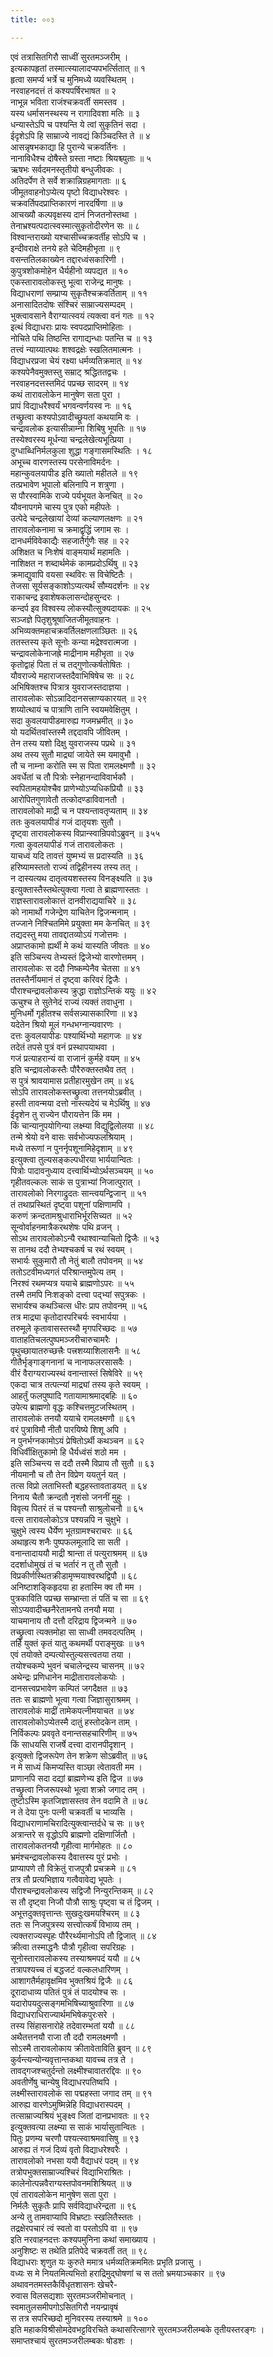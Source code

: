```yaml
---
title: ००३

---
```

एवं तत्रासितगिरौ साध्वीं सुरतमञ्जरीम् ।  
इत्यकापहृतां तस्मात्स्यालादप्यपभर्त्सितात् ॥ १  
हृत्वा समर्प्य भर्त्रे च मुनिमध्ये व्यवस्थितम् ।  
नरवाहनदत्तं तं कश्यपर्षिरभाषत ॥ २  
नाभून्न भविता राजंश्चक्रवर्ती समस्तव ।  
यस्य धर्मासनस्थस्य न रागादिवशा मतिः ॥ ३  
धन्यास्तेऽपि च पश्यन्ति ये त्वां सुकृतिनं सदा ।  
ईदृशेऽपि हि साम्राज्ये नावद्यं किञ्चिदस्ति ते ॥ ४  
आसन्नृषभकाद्या हि पुरान्ये चक्रवर्तिनः ।  
नानाविधैश्च दोषैस्ते ग्रस्ता नष्टाः श्रियश्च्युताः ॥ ५  
ऋषभः सर्वदमनस्तृतीयो बन्धुजीवकः ।  
अतिदर्पेण ते सर्वे शक्रान्निग्रहमागताः ॥ ६  
जीमूतवाहनोऽप्येत्य पृष्टो विद्याधरेश्वरः ।  
चक्रवर्तिपदप्राप्तिकारणं नारदर्षिणा ॥ ७  
आचख्यौ कल्पवृक्षस्य दानं निजतनोस्तथा ।  
तेनाभ्रश्यत्पदात्स्वस्मात्सुकृतोदीरणेन सः ॥ ८  
विश्वान्तराख्यो यश्चासीच्चक्रवर्तीह सोऽपि च ।  
इन्दीवराक्षे तनये हते चेदिमहीभृता ॥ ९  
वसन्ततिलकाख्येन तद्दारध्वंसकारिणी ।  
कुपुत्रशोकमोहेन धैर्यहीनो व्यपद्यत ॥ १०  
एकस्तारावलोकस्तु भूत्वा राजेन्द्र मानुषः ।  
विद्याधराणां सम्प्राप्य सुकृतैश्चक्रवर्तिताम् ॥ ११  
अनासादितदोषः संश्चिरं साम्राज्यसम्पदम् ।  
भुक्त्वावसाने वैराग्यात्स्वयं त्यक्त्वा वनं गतः ॥ १२  
इत्थं विद्याधराः प्रायः स्वपदप्राप्तिमोहिताः ।  
नोचिते पथि तिष्ठन्ति रागाद्यन्धाः पतन्ति च ॥ १३  
तत्त्वं न्याय्यात्पथः शश्वद्रक्षेः स्खलितमात्मनः ।  
विद्याधरप्रजा चेयं रक्ष्या धर्मव्यतिक्रमात् ॥ १४  
कश्यपेनैवमुक्तस्तु सम्राट् श्रद्धिततद्वचः ।  
नरवाहनदत्तस्तमिदं पप्रच्छ सादरम् ॥ १४  
कथं तारावलोकेन मानुषेण सता पुरा ।  
प्रापं विद्याधरैश्वर्यं भगवन्वर्णयस्व नः ॥ १६  
तच्छ्रुत्वा कश्यपोऽवादीच्छ्रूयतां कथयामि वः ।  
चन्द्रावलोक इत्यासीन्नाम्ना शिबिषु भूपतिः ॥ १७  
तस्येश्वरस्य मूर्धन्या चन्द्रलेखेत्यभूत्प्रिया ।  
दुग्धाब्धिनिर्मलकुला शुद्धा गङ्गासमस्थितिः । १८  
अभूच्च वारणस्तस्य परसेनाविमर्दनः ।  
महान्कुवलयापीड इति ख्यातो महीतले ॥ १९  
तत्प्रभावेण भूपालो बलिनापि न शत्रुणा ।  
स पौरस्वामिके राज्ये पर्यभूयत केनचित् ॥ २०  
यौवनापगमे चास्य पुत्र एको महीपतेः ।  
उत्पेदे चन्द्रलेखायां देव्यां कल्याणलक्षणः ॥ २१  
तारावलोकनामा च क्रमाद्वृद्धिं जगाम सः ।  
दानधर्मविवेकाद्यैः सहजातैर्गुणैः सह ॥ २२  
अशिक्षत च निःशेषं वाङ्मयार्थं महामतिः ।  
नाशिक्षत न शब्दार्थमेकं कामप्रदोऽर्थिषु ॥ २३  
क्रमाद्युवापि वयसा स्थविरः स विचेष्टितैः ।  
तेजसा सूर्यसङ्काशोऽप्यत्यर्थं सौम्यदर्शनः ॥ २४  
राकाचन्द्र इवाशेषकलासन्दोहसुन्दरः ।  
कन्दर्प इव विश्वस्य लोकस्यौत्सुक्यदायकः ॥ २५  
सञ्जज्ञे पितृशुश्रूषाजितजीमूतवाहनः ।  
अभिव्यक्तमहाचक्रवर्तिलक्षणलाञ्छितः ॥ २६  
ततस्तस्य कृते सूनोः कन्या मद्रेश्वरात्मजा ।  
चन्द्रावलोकेनाजह्रे माद्रीनाम महीभृता ॥ २७  
कृतोद्वाहं पिता तं च तद्गुणोत्कर्षतोषितः ।  
यौवराज्ये महाराजस्तदैवाभिषिषेच सः ॥ २८  
अभिषिक्तश्च पित्रात्र युवराजस्तदाज्ञया ।  
तारावलोकः सोऽन्नादिदानसत्त्राण्यकारयत् ॥ २९  
शय्योत्थायं च पात्राणि तानि स्वयमवेक्षितुम् ।  
सदा कुवलयापीडमारुह्य गजमभ्रमीत् ॥ ३०  
यो यदर्थितवांस्तस्मै तद्ददावपि जीवितम् ।  
तेन तस्य यशो दिक्षु युवराजस्य पप्रथे ॥ ३१  
अथ तस्य सुतौ माद्र्यां जायेते स्म यमावुभौ ।  
तौ च नाम्ना करोति स्म स पिता रामलक्ष्मणौ ॥ ३२  
अवर्धेतां च तौ पित्रोः स्नेहानन्दाविवार्भकौ ।  
स्वपितामहयोश्चैव प्राणेभ्योऽप्यधिकप्रियौ ॥ ३३  
आरोपितगुणावेतौ तत्कोदण्डाविवानतौ ।  
तारावलोको माद्री च न पश्यन्तावतृप्यताम् ॥ ३४  
ततः कुवलयापीडं गजं दातृयशः सुतौ ।  
दृष्ट्वा तारावलोकस्य विप्रान्स्वान्रिपवोऽब्रुवन् ॥ ३५५  
गत्वा कुवलयापीडं गजं तारावलोकतः ।  
याचध्वं यदि तावत्तं युष्मभ्यं स प्रदास्यति ॥ ३६  
हरिष्यामस्ततो राज्यं तद्विहीनस्य तस्य तत् ।  
न दास्यत्यथ दातृत्वयशस्तस्य विनङ्क्ष्यति ॥ ३७  
इत्युक्तास्तैस्तथेत्युक्त्वा गत्वा ते ब्राह्मणास्ततः ।  
राज्ञस्तारावलोकात्तं दानवीराद्ययाचिरे ॥ ३८  
को नामार्थो गजेन्द्रेण याचितेन द्विजन्मनाम् ।  
तज्जाने निश्चितमिमे प्रयुक्ता मम केनचित् ॥ ३९  
तद्यदस्तु मया तावद्दातव्योऽयं गजोत्तमः ।  
अप्राप्तकामो ह्यर्थी मे कथं यास्यति जीवतः ॥ ४०  
इति सञ्चिन्त्य तेभ्यस्तं द्विजेभ्यो वारणोत्तमम् ।  
तारावलोकः स ददौ निष्कम्पेनैव चेतसा ॥ ४१  
ततस्तैर्नीयमानं तं दृष्ट्वा करिवरं द्विजैः ।  
पौराश्चन्द्रावलोकस्य क्रुद्धा राज्ञोऽन्तिकं ययुः ॥ ४२  
ऊचुश्च ते सुतेनेदं राज्यं त्यक्तं तवाधुना ।  
मुनिधर्मो गृहीतश्च सर्वसन्न्यासकारिणा ॥ ४३  
यदेतेन श्रियो मूलं गन्धभग्नान्यवारणः ।  
दत्तः कुवलयापीडः पश्यार्थिभ्यो महागजः ॥ ४४  
तदेतं तपसे पुत्रं वनं प्रस्थापयाथवा ।  
गजं प्रत्याहरान्यं वा राजानं कुर्महे वयम् ॥ ४५  
इति चन्द्रावलोकस्तैः पौरैरुक्तस्तथैव तत् ।  
स पुत्रं श्रावयामास प्रतीहारमुखेन तम् ॥ ४६  
सोऽपि तारावलोकस्तच्छ्रुत्वा तत्तनयोऽब्रवीत् ।  
हस्ती तावन्मया दत्तो नास्त्यदेयं च मेऽर्थिषु ॥ ४७  
ईदृशेन तु राज्येन पौरायत्तेन किं मम ।  
किं चान्यानुपयोगिन्या लक्ष्म्या विद्युद्विलोलया ॥ ४८  
तन्मे श्रेयो वने वासः सर्वभोज्यफलश्रियाम् ।  
मध्ये तरूणां न पुनर्नृपशूनामिहेदृशाम् ॥ ४९  
इत्युक्त्वा तुल्यसङ्कल्पधीरया भार्ययान्वितः ।  
पित्रोः पादावनुध्याय दत्त्वार्थिभ्योऽर्थसञ्चयम् ॥ ५०  
गृहीतवल्कलः साकं स पुत्राभ्यां निजात्पुरात् ।  
तारावलोको निरगाद्रुदतः सान्त्वयन्द्विजान् ॥ ५१  
तं तथाप्रस्थितं दृष्ट्वा पशूनां पक्षिणामपि ।  
करुणं क्रन्दतामश्रुधाराभिर्भूरसिच्यत ॥ ५२  
सून्वोर्वाहनमात्रैकरथशेषः पथि व्रजन् ।  
सोऽथ तारावलोकोऽन्यै रथाश्वान्याचितो द्विजैः ॥ ५३  
स तानथ ददौ तेभ्यश्चकर्ष च रथं स्वयम् ।  
सभार्यः सुकुमारौ तौ नेतुं बालौ तपोवनम् ॥ ५४  
ततोऽटवीमध्यगतं परिश्रान्तमुपेत्य तम् ।  
निरश्वं रथमप्यत्र ययाचे ब्राह्मणोऽपरः ॥ ५५  
तस्मै तमपि निःशङ्को दत्त्वा पद्भ्यां सपुत्रकः ।  
सभार्यश्च कथञ्चित्स धीरः प्राप तपोवनम् ॥ ५६  
तत्र माद्र्या कृतोदारपरिचर्यः स्वभार्यया ।  
तरुमूले कृतावासस्तस्थौ मृगपरिच्छदः ॥ ५७  
वाताहतिचलत्पुष्पमञ्जरीचारुचामरैः ।  
पृथुच्छायातरुच्छत्त्रैः पत्त्रशय्याशिलासनैः ॥ ५८  
गीतैर्भृङ्गाङ्गनानां च नानाफलरसासवैः ।  
वीरं वैराग्यराज्यस्थं वनान्तास्तं सिषेविरे ॥ ५९  
एकदा चात्र तत्पत्न्यां माद्र्यां तस्य कृते स्वयम् ।  
आहर्तुं फलपुष्पादि गतायामाश्रमाद्बहिः ॥ ६०  
उपेत्य ब्राह्मणो वृद्धः कश्चित्तमुटजस्थितम् ।  
तारावलोकं तनयौ ययाचे रामलक्ष्मणौ ॥ ६१  
वरं पुत्राविमौ नीतौ पारयिष्ये शिशू अपि ।  
न पुनर्भग्नकामोऽयं प्रेषितोऽर्थी कथञ्चन ॥ ६२  
विधिर्वीक्षितुकामो हि धैर्यध्वंसं शठो मम ।  
इति सञ्चिन्त्य स ददौ तस्मै विप्राय तौ सुतौ ॥ ६३  
नीयमानौ च तौ तेन विप्रेण ययतुर्न यत् ।  
तत्स विप्रो लताभिस्तौ बद्धहस्तावताडयत् ॥ ६४  
निनाय चैतौ क्रन्दतौ नृशंसो जननीं मुहुः ।  
विवृत्य पितरं तं च पश्यन्तौ साश्रुलोचनौ ॥ ६५  
वत्स तारावलोकोऽत्र पश्यन्नपि न चुक्षुभे ।  
चुक्षुभे त्वस्य धैर्येण भूतग्रामश्चराचरः ॥ ६६  
अथाहृत्य शनैः पुष्पफलमूलादि सा सती ।  
वनान्तादाययौ माद्री श्रान्ता तं पत्युराश्रमम् ॥ ६७  
ददर्शाधोमुखं तं च भर्तारं न तु तौ सुतौ ।  
विप्रकीर्णस्थितक्रीडामृण्मयाश्वरथद्विपौ ॥ ६८  
अनिष्टाशङ्किहृदया हा हतास्मि क्व तौ मम ।  
पुत्रकाविति पप्रच्छ सम्भ्रान्ता तं पतिं च सा ॥ ६९  
सोऽप्यवादीच्छनैरेतामनघे तनयौ मया ।  
याचमानाय तौ दत्तौ दरिद्राय द्विजन्मने ॥ ७०  
तच्छ्रुत्वा त्यक्तमोहा सा साध्वी तमवदत्पतिम् ।  
तर्हि युक्तं कृतं यातु कथमर्थी पराङ्मुखः ॥ ७१  
एवं तयोक्ते दम्पत्योस्तुल्यसत्त्वतया तया ।  
तयोश्चकम्पे भुवनं चचालेन्द्रस्य चासनम् ॥ ७२  
अथेन्द्रः प्रणिधानेन माद्रीतारावलोकयोः ।  
दानसत्त्वप्रभावेण कम्पितं जगदैक्षत ॥ ७३  
ततः स ब्राह्मणो भूत्वा गत्वा जिज्ञासुराश्रमम् ।  
तारावलोकं माद्रीं तामेकपत्नीमयाचत ॥ ७४  
तारावलोकोऽप्येतस्मै दातुं हस्तोदकेन ताम् ।  
निर्विकल्पः प्रववृते वनान्तसहचारिणीम् ॥ ७५  
किं साधयसि राजर्षे दत्त्वा दारानपीदृशान् ।  
इत्युक्तो द्विजरूपेण तेन शक्रेण सोऽब्रवीत् ॥ ७६  
न मे साध्यं किमप्यस्ति वाञ्छा त्वेतावती मम ।  
प्राणानपि सदा दद्यां ब्राह्मणेभ्य इति द्विज ॥ ७७  
तच्छ्रुत्वा निजरूपस्थो भूत्वा शक्रो जगाद तम् ।  
तुष्टोऽस्मि कृतजिज्ञासस्तव तेन वदामि ते ॥ ७८  
न ते देया पुनः पत्नी चक्रवर्ती च भाव्यसि ।  
विद्याधराणामचिरादित्युक्त्वान्तर्दधे च सः ॥ ७९  
अत्रान्तरे स वृद्धोऽपि ब्राह्मणो दक्षिणार्जितौ ।  
तारावलोकतनयौ गृहीत्वा मार्गमोहतः ॥ ८०  
भ्रमंश्चन्द्रावलोकस्य दैवात्तस्य पुरं प्रभोः ।  
प्राप्यापणे तौ विक्रेतुं राजपुत्रौ प्रचक्रमे ॥ ८१  
तत्र तौ प्रत्यभिज्ञाय गत्वैवावेद्य भूपतेः ।  
पौराश्चन्द्रावलोकस्य सद्विजौ निन्युरन्तिकम् ॥ ८२  
स तौ दृष्ट्वा निजौ पौत्रौ साश्रुः पृष्ट्वा च तं द्विजम् ।  
अभूत्तदुक्तवृत्तान्तः सुखदुःखमयश्चिरम् ॥ ८३  
ततः स निजपुत्रस्य सत्त्वोत्कर्षं विभाव्य तम् ।  
त्यक्तराज्यस्पृहः पौरैरर्थ्यमानोऽपि तौ द्विजात् ॥ ८४  
क्रीत्वा तस्माद्धनैः पौत्रौ गृहीत्वा सपरिग्रहः ।  
सूनोस्तारावलोकस्य तस्याश्रमपदं ययौ ॥ ८५  
तत्रापश्यच्च तं बद्धजटं वल्कलधारिणम् ।  
आशागतैर्महावृक्षमिव भुक्तश्रियं द्विजैः ॥ ८६  
दूरादाधाव्य पतितं पुत्रं तं पादयोश्च सः ।  
यदारोपयदुत्सङ्गमभिषिच्याश्रुवारिणा ॥ ८७  
विद्याधराधिराज्यार्थमभिषेकपुरःसरे ।  
तस्य सिंहासनारोहे तदेवारम्भतां ययौ ॥ ८८  
अथैतत्तनयौ राजा तौ ददौ रामलक्ष्मणौ ।  
सोऽस्मै तारावलोकाय क्रीतावेताविति ब्रुवन् ॥ ८९  
कुर्वन्त्यन्योन्यवृत्तान्तकथा यावच्च तत्र ते ।  
तावद्गजश्चतुर्दन्तो लक्ष्मीश्चावातरद्दिवः ॥ ९०  
अवतीर्णेषु चान्येषु विद्याधरपतिष्वपि ।  
लक्ष्मीस्तारावलोकं सा पद्महस्ता जगाद तम् ॥ ९१  
आरुह्य वारणेऽमुष्मिन्नेहि विद्याधरास्पदम् ।  
तत्साम्राज्यश्रियं भुङ्क्ष्व जितां दानप्रभावतः ॥ ९२  
इत्युक्तवत्या लक्ष्म्या स साकं भार्यासुतान्वितः ।  
पितुः प्रणम्य चरणौ पश्यत्स्वाश्रमवासिषु ॥ ९३  
आरुह्य तं गजं दिव्यं वृतो विद्याधरेश्वरैः ।  
तारावलोको नभसा ययौ वैद्याधरं पदम् ॥ ९४  
तत्रोपभुक्तसाम्राज्यश्चिरं विद्याभिराश्रितः ।  
कालेनोत्पन्नवैराग्यस्तपोवनमशिश्रियत् ॥ ७  
एवं तारावलोकेन मानुषेण सता पुरा ।  
निर्मलैः सुकृतैः प्रापि सर्वविद्याधरेन्द्रता ॥ ९६  
अन्ये तु तामवाप्यापि विभ्रष्टाः स्खलितैस्ततः ।  
तद्रक्षेरपचारं त्वं स्वतो वा परतोऽपि वा ॥ ९७  
इति नरवाहनदत्तः कश्यपमुनिना कथां समाख्याय ।  
अनुशिष्टः स तथेति प्रतिपेदे चक्रवर्ती तत् ॥ ९८  
विद्याधराः शृणुत यः कुरुते ममात्र धर्मव्यतिक्रममितः प्रभृति प्रजासु ।  
वध्यः स मे नियतमित्यभितो हराद्रिमुद्घोषणां च स ततो भ्रमयाञ्चकार ॥ ९७  
अथावनतमस्तकैर्विधृतशासनः खेचरै-  
रुवास विलसद्यशाः सुरतमञ्जरीमोचनात् ।  
स्वमातुलसमीपगोऽसितगिरौ नयन्प्रावृषं  
स तत्र सपरिच्छदो मुनिवरस्य तस्याश्रमे ॥ १००  
इति महाकविश्रीसोमदेवभट्टविरचिते कथासरित्सागरे सुरतमञ्जरीलम्बके तृतीयस्तरङ्गः ।  
समाप्तश्चायं सुरतमञ्जरीलम्बकः षोडशः ।